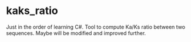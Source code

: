 # kaks_ratio

Just in the order of learning C#.
Tool to compute Ka/Ks ratio between two sequences.
Maybe will be modified and improved further.
